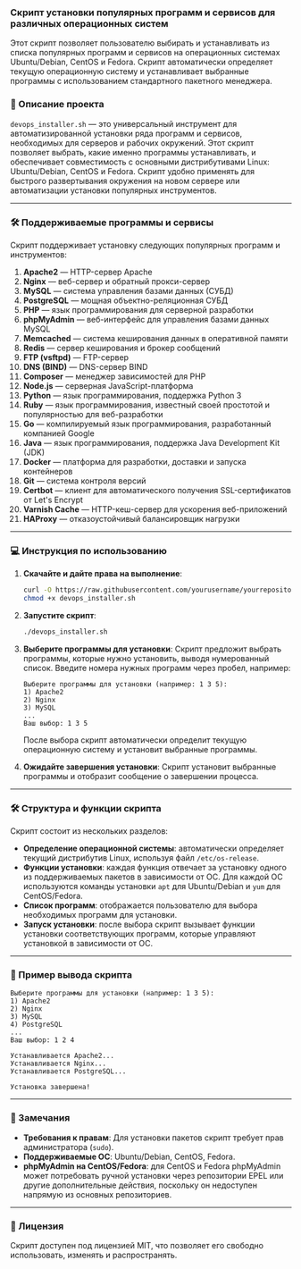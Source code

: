 ### Скрипт установки популярных программ и сервисов для различных операционных систем

Этот скрипт позволяет пользователю выбирать и устанавливать из списка популярных программ и сервисов на операционных системах Ubuntu/Debian, CentOS и Fedora. Скрипт автоматически определяет текущую операционную систему и устанавливает выбранные программы с использованием стандартного пакетного менеджера.

### 📄 Описание проекта

`devops_installer.sh` — это универсальный инструмент для автоматизированной установки ряда программ и сервисов, необходимых для серверов и рабочих окружений. Этот скрипт позволяет выбрать, какие именно программы устанавливать, и обеспечивает совместимость с основными дистрибутивами Linux: Ubuntu/Debian, CentOS и Fedora. Скрипт удобно применять для быстрого развертывания окружения на новом сервере или автоматизации установки популярных инструментов.

---

### 🛠️ Поддерживаемые программы и сервисы

Скрипт поддерживает установку следующих популярных программ и инструментов:

1. **Apache2** — HTTP-сервер Apache
2. **Nginx** — веб-сервер и обратный прокси-сервер
3. **MySQL** — система управления базами данных (СУБД)
4. **PostgreSQL** — мощная объектно-реляционная СУБД
5. **PHP** — язык программирования для серверной разработки
6. **phpMyAdmin** — веб-интерфейс для управления базами данных MySQL
7. **Memcached** — система кеширования данных в оперативной памяти
8. **Redis** — сервер кеширования и брокер сообщений
9. **FTP (vsftpd)** — FTP-сервер
10. **DNS (BIND)** — DNS-сервер BIND
11. **Composer** — менеджер зависимостей для PHP
12. **Node.js** — серверная JavaScript-платформа
13. **Python** — язык программирования, поддержка Python 3
14. **Ruby** — язык программирования, известный своей простотой и популярностью для веб-разработки
15. **Go** — компилируемый язык программирования, разработанный компанией Google
16. **Java** — язык программирования, поддержка Java Development Kit (JDK)
17. **Docker** — платформа для разработки, доставки и запуска контейнеров
18. **Git** — система контроля версий
19. **Certbot** — клиент для автоматического получения SSL-сертификатов от Let's Encrypt
20. **Varnish Cache** — HTTP-кеш-сервер для ускорения веб-приложений
21. **HAProxy** — отказоустойчивый балансировщик нагрузки

---

### 💻 Инструкция по использованию

1. **Скачайте и дайте права на выполнение**:
   ```bash
   curl -O https://raw.githubusercontent.com/yourusername/yourrepository/main/devops_installer.sh
   chmod +x devops_installer.sh
   ```

2. **Запустите скрипт**:
   ```bash
   ./devops_installer.sh
   ```

3. **Выберите программы для установки**:
   Скрипт предложит выбрать программы, которые нужно установить, выводя нумерованный список. Введите номера нужных программ через пробел, например:
   ```
   Выберите программы для установки (например: 1 3 5):
   1) Apache2
   2) Nginx
   3) MySQL
   ...
   Ваш выбор: 1 3 5
   ```
   После выбора скрипт автоматически определит текущую операционную систему и установит выбранные программы.

4. **Ожидайте завершения установки**: Скрипт установит выбранные программы и отобразит сообщение о завершении процесса.

---

### 🛠️ Структура и функции скрипта

Скрипт состоит из нескольких разделов:
- **Определение операционной системы**: автоматически определяет текущий дистрибутив Linux, используя файл `/etc/os-release`.
- **Функции установки**: каждая функция отвечает за установку одного из поддерживаемых пакетов в зависимости от ОС. Для каждой ОС используются команды установки `apt` для Ubuntu/Debian и `yum` для CentOS/Fedora.
- **Список программ**: отображается пользователю для выбора необходимых программ для установки.
- **Запуск установки**: после выбора скрипт вызывает функции установки соответствующих программ, которые управляют установкой в зависимости от ОС.

---

### 🔑 Пример вывода скрипта

```plaintext
Выберите программы для установки (например: 1 3 5):
1) Apache2
2) Nginx
3) MySQL
4) PostgreSQL
...
Ваш выбор: 1 2 4

Устанавливается Apache2...
Устанавливается Nginx...
Устанавливается PostgreSQL...

Установка завершена!
```

---

### 📌 Замечания

- **Требования к правам**: Для установки пакетов скрипт требует прав администратора (`sudo`).
- **Поддерживаемые ОС**: Ubuntu/Debian, CentOS, Fedora.
- **phpMyAdmin на CentOS/Fedora**: для CentOS и Fedora phpMyAdmin может потребовать ручной установки через репозитории EPEL или другие дополнительные действия, поскольку он недоступен напрямую из основных репозиториев.
  
---

### 📜 Лицензия

Скрипт доступен под лицензией MIT, что позволяет его свободно использовать, изменять и распространять.
